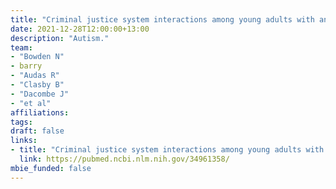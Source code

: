 ```yaml
---
title: "Criminal justice system interactions among young adults with and without autism: A national birth cohort study in New Zealand."
date: 2021-12-28T12:00:00+13:00
description: "Autism."
team:
- "Bowden N"
- barry
- "Audas R"
- "Clasby B"
- "Dacombe J"
- "et al"
affiliations:
tags:
draft: false
links:
- title: "Criminal justice system interactions among young adults with and without autism: A national birth cohort study in New Zealand."
  link: https://pubmed.ncbi.nlm.nih.gov/34961358/
mbie_funded: false
---
```

